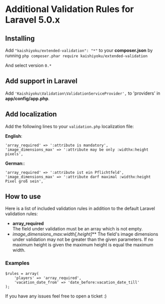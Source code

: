 # Additional Validation Rules for Laravel 5.0.x

## Installing
Add ```"kaishiyoku/extended-validation": "*"``` to your **composer.json**
by running ```php composer.phar require kaishiyoku/extended-validation```

And select version ```0.*```

## Add support in Laravel
Add ```'Kaishiyoku\Validation\ValidationServiceProvider',``` to 'providers' in **app/config/app.php**.

## Add localization
Add the following lines to your ```validation.php``` localization file:

**English**:
```
'array_required' => ':attribute is mandatory',
'image_dimensions_max' => ':attribute may be only :widthx:height pixels',
```
**German:**:
```
'array_required' => ':attribute ist ein Pflichtfeld',
'image_dimensions_max' => ':attribute darf maximal :widthx:height Pixel groß sein',
```

## How to use
Here is a list of included validation rules in addition to the default Laravel validation rules:

- **array_required**  
  The field under validation must be an array which is not empty.
- **image_dimensions_max:*width**[,height]***
  The field's image dimensions under validation may not be greater than the given parameters. If no maximum height is given the maximum height is equal the maximum width.

### Examples
```
$rules = array(
	'players' => 'array_required',
	'vacation_date_from' => 'date_before:vacation_date_till'
);
```

If you have any issues feel free to open a ticket :)
